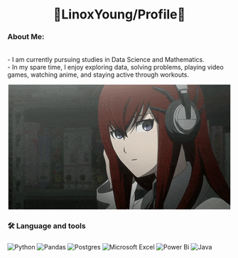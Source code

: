 <h1 align="center">🐍LinoxYoung/Profile🐍</h1>

<h3 align="left">About Me:</h3>
<p align="left">
  <br>- I am currently pursuing studies in Data Science and Mathematics.<br>
  - In my spare time, I enjoy exploring data, solving problems, playing video games, watching anime, and staying active through workouts.
</p>

<div align="center">
<img src="steins-gate.gif" />

</div>

<h3 align="left">🛠 Language and tools</h3>

###

<div align="left">

![Python](https://img.shields.io/badge/python-3670A0?style=for-the-badge&logo=python&logoColor=ffdd54)
![Pandas](https://img.shields.io/badge/pandas-%23150458.svg?style=for-the-badge&logo=pandas&logoColor=white)
![Postgres](https://img.shields.io/badge/postgres-%23316192.svg?style=for-the-badge&logo=postgresql&logoColor=white)
![Microsoft Excel](https://img.shields.io/badge/Microsoft_Excel-217346?style=for-the-badge&logo=microsoft-excel&logoColor=white)
![Power Bi](https://img.shields.io/badge/power_bi-F2C811?style=for-the-badge&logo=powerbi&logoColor=black)
![Java](https://img.shields.io/badge/java-%23ED8B00.svg?style=for-the-badge&logo=openjdk&logoColor=white)
</div>

###
